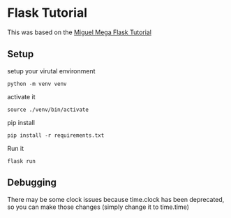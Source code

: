 # Flask Tutorial

This was based on the [Miguel Mega Flask Tutorial](https://blog.miguelgrinberg.com/post/the-flask-mega-tutorial-part-i-hello-world)

## Setup

setup your virutal environment
```
python -m venv venv
```

activate it
```
source ./venv/bin/activate
```

pip install
```
pip install -r requirements.txt
```

Run it
```
flask run
```

## Debugging

There may be some clock issues because time.clock has been deprecated, so you can make those changes (simply change it to time.time)

